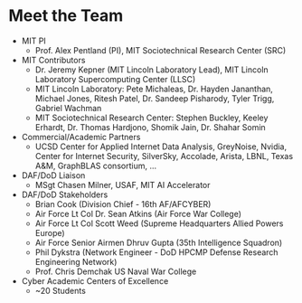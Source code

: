 # Meet the Team

* MIT PI
    - Prof. Alex Pentland (PI), MIT Sociotechnical Research Center (SRC)
* ­MIT Contributors
    - Dr. Jeremy Kepner (MIT Lincoln Laboratory Lead), MIT Lincoln Laboratory Supercomputing Center (LLSC)
    - MIT Lincoln Laboratory: Pete Michaleas, Dr. Hayden Jananthan, Michael Jones, Ritesh Patel, Dr. Sandeep Pisharody, Tyler Trigg, Gabriel Wachman
    - MIT Sociotechnical Research Center: Stephen Buckley, Keeley Erhardt, Dr. Thomas Hardjono, Shomik Jain, Dr. Shahar Somin
* Commercial/Academic Partners
    - UCSD Center for Applied Internet Data Analysis, GreyNoise, Nvidia, Center for Internet Security, SilverSky,  Accolade, Arista, LBNL, Texas A&M, GraphBLAS consortium, …
* DAF/DoD Liaison
    - MSgt Chasen Milner, USAF, MIT AI Accelerator
* DAF/DoD Stakeholders
    - Brian Cook (Division Chief - 16th AF/AFCYBER) 
    - Air Force Lt Col Dr. Sean Atkins (Air Force War College)
    - Air Force Lt Col Scott Weed (Supreme Headquarters Allied Powers Europe)
    - Air Force Senior Airmen Dhruv Gupta (35th Intelligence Squadron)
    - Phil Dykstra (Network Engineer - DoD HPCMP Defense Research Engineering Network)
    - Prof. Chris Demchak US Naval War College
* Cyber Academic Centers of Excellence
    - ~20 Students
